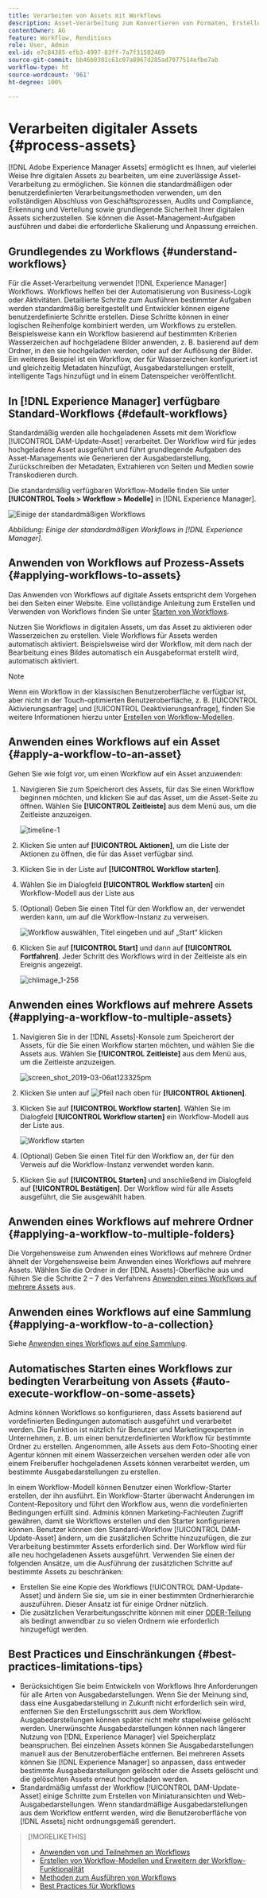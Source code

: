 ```yaml
---
title: Verarbeiten von Assets mit Workflows
description: Asset-Verarbeitung zum Konvertieren von Formaten, Erstellen von Ausgabedarstellungen, Verwalten von Assets, Überprüfen von Assets und Ausführen von Workflows.
contentOwner: AG
feature: Workflow, Renditions
role: User, Admin
exl-id: e7c84385-efb3-4997-83ff-7a7f31582469
source-git-commit: bb46b0301c61c07a8967d285ad7977514efbe7ab
workflow-type: ht
source-wordcount: '961'
ht-degree: 100%

---
```


# Verarbeiten digitaler Assets {#process-assets}

[!DNL Adobe Experience Manager Assets] ermöglicht es Ihnen, auf vielerlei Weise Ihre digitalen Assets zu bearbeiten, um eine zuverlässige Asset-Verarbeitung zu ermöglichen. Sie können die standardmäßigen oder benutzerdefinierten Verarbeitungsmethoden verwenden, um den vollständigen Abschluss von Geschäftsprozessen, Audits und Compliance, Erkennung und Verteilung sowie grundlegende Sicherheit Ihrer digitalen Assets sicherzustellen. Sie können die Asset-Management-Aufgaben ausführen und dabei die erforderliche Skalierung und Anpassung erreichen.

## Grundlegendes zu Workflows {#understand-workflows}

Für die Asset-Verarbeitung verwendet [!DNL Experience Manager] Workflows. Workflows helfen bei der Automatisierung von Business-Logik oder Aktivitäten. Detaillierte Schritte zum Ausführen bestimmter Aufgaben werden standardmäßig bereitgestellt und Entwickler können eigene benutzerdefinierte Schritte erstellen. Diese Schritte können in einer logischen Reihenfolge kombiniert werden, um Workflows zu erstellen. Beispielsweise kann ein Workflow basierend auf bestimmten Kriterien Wasserzeichen auf hochgeladene Bilder anwenden, z. B. basierend auf dem Ordner, in den sie hochgeladen werden, oder auf der Auflösung der Bilder. Ein weiteres Beispiel ist ein Workflow, der für Wasserzeichen konfiguriert ist und gleichzeitig Metadaten hinzufügt, Ausgabedarstellungen erstellt, intelligente Tags hinzufügt und in einem Datenspeicher veröffentlicht.

## In [!DNL Experience Manager] verfügbare Standard-Workflows {#default-workflows}

Standardmäßig werden alle hochgeladenen Assets mit dem Workflow [!UICONTROL DAM-Update-Asset] verarbeitet. Der Workflow wird für jedes hochgeladene Asset ausgeführt und führt grundlegende Aufgaben des Asset-Managements wie Generieren der Ausgabedarstellung, Zurückschreiben der Metadaten, Extrahieren von Seiten und Medien sowie Transkodieren durch.

Die standardmäßig verfügbaren Workflow-Modelle finden Sie unter **[!UICONTROL Tools > Workflow > Modelle]** in [!DNL Experience Manager].

![Einige der standardmäßigen Workflows](assets/aem-default-workflows.png)

*Abbildung: Einige der standardmäßigen Workflows in [!DNL Experience Manager].*

## Anwenden von Workflows auf Prozess-Assets {#applying-workflows-to-assets}

Das Anwenden von Workflows auf digitale Assets entspricht dem Vorgehen bei den Seiten einer Website. Eine vollständige Anleitung zum Erstellen und Verwenden von Workflows finden Sie unter [Starten von Workflows](/help/sites-authoring/workflows-participating.md).

Nutzen Sie Workflows in digitalen Assets, um das Asset zu aktivieren oder Wasserzeichen zu erstellen. Viele Workflows für Assets werden automatisch aktiviert. Beispielsweise wird der Workflow, mit dem nach der Bearbeitung eines Bildes automatisch ein Ausgabeformat erstellt wird, automatisch aktiviert.

>[!NOTE]
>
>Wenn ein Workflow in der klassischen Benutzeroberfläche verfügbar ist, aber nicht in der Touch-optimierten Benutzeroberfläche, z. B. [!UICONTROL Aktivierungsanfrage] und [!UICONTROL Deaktivierungsanfrage], finden Sie weitere Informationen hierzu unter [Erstellen von Workflow-Modellen](/help/sites-developing/workflows-models.md#classic2touchui).

## Anwenden eines Workflows auf ein Asset {#apply-a-workflow-to-an-asset}

<!-- 
TBD: Add animated GIF for these steps instead of all these screenshots.
-->
Gehen Sie wie folgt vor, um einen Workflow auf ein Asset anzuwenden:

1. Navigieren Sie zum Speicherort des Assets, für das Sie einen Workflow beginnen möchten, und klicken Sie auf das Asset, um die Asset-Seite zu öffnen. Wählen Sie **[!UICONTROL Zeitleiste]** aus dem Menü aus, um die Zeitleiste anzuzeigen.

   ![timeline-1](assets/timeline.png)

1. Klicken Sie unten auf **[!UICONTROL Aktionen]**, um die Liste der Aktionen zu öffnen, die für das Asset verfügbar sind.

1. Klicken Sie in der Liste auf **[!UICONTROL Workflow starten]**.

1. Wählen Sie im Dialogfeld **[!UICONTROL Workflow starten]** ein Workflow-Modell aus der Liste aus

1. (Optional) Geben Sie einen Titel für den Workflow an, der verwendet werden kann, um auf die Workflow-Instanz zu verweisen.

   ![Workflow auswählen, Titel eingeben und auf „Start“ klicken](assets/start-workflow.png)

1. Klicken Sie auf **[!UICONTROL Start]** und dann auf **[!UICONTROL Fortfahren]**. Jeder Schritt des Workflows wird in der Zeitleiste als ein Ereignis angezeigt.

   ![chlimage_1-256](assets/chlimage_1-52.png)

## Anwenden eines Workflows auf mehrere Assets {#applying-a-workflow-to-multiple-assets}

1. Navigieren Sie in der [!DNL Assets]-Konsole zum Speicherort der Assets, für die Sie einen Workflow starten möchten, und wählen Sie die Assets aus. Wählen Sie **[!UICONTROL Zeitleiste]** aus dem Menü aus, um die Zeitleiste anzuzeigen.

   ![screen_shot_2019-03-06at123325pm](assets/chlimage_1-136.png)

1. Klicken Sie unten auf ![Pfeil nach oben](assets/do-not-localize/chevron-up-icon.png) für **[!UICONTROL Aktionen]**.
1. Klicken Sie auf **[!UICONTROL Workflow starten]**. Wählen Sie im Dialogfeld **[!UICONTROL Workflow starten]** ein Workflow-Modell aus der Liste aus.

   ![Workflow starten](assets/start-workflow.png)

1. (Optional) Geben Sie einen Titel für den Workflow an, der für den Verweis auf die Workflow-Instanz verwendet werden kann.
1. Klicken Sie auf **[!UICONTROL Starten]** und anschließend im Dialogfeld auf **[!UICONTROL Bestätigen]**. Der Workflow wird für alle Assets ausgeführt, die Sie ausgewählt haben.

## Anwenden eines Workflows auf mehrere Ordner {#applying-a-workflow-to-multiple-folders}

Die Vorgehensweise zum Anwenden eines Workflows auf mehrere Ordner ähnelt der Vorgehensweise beim Anwenden eines Workflows auf mehrere Assets. Wählen Sie die Ordner in der [!DNL Assets]-Oberfläche aus und führen Sie die Schritte 2 – 7 des Verfahrens [Anwenden eines Workflows auf mehrere Assets](/help/assets/assets-workflow.md#applying-a-workflow-to-multiple-assets) aus.

## Anwenden eines Workflows auf eine Sammlung {#applying-a-workflow-to-a-collection}

Siehe [Anwenden eines Workflows auf eine Sammlung](/help/assets/manage-collections.md#running-a-workflow-on-a-collection).

## Automatisches Starten eines Workflows zur bedingten Verarbeitung von Assets {#auto-execute-workflow-on-some-assets}

Admins können Workflows so konfigurieren, dass Assets basierend auf vordefinierten Bedingungen automatisch ausgeführt und verarbeitet werden. Die Funktion ist nützlich für Benutzer und Marketingexperten in Unternehmen, z. B. um einen benutzerdefinierten Workflow für bestimmte Ordner zu erstellen. Angenommen, alle Assets aus dem Foto-Shooting einer Agentur können mit einem Wasserzeichen versehen werden oder alle von einem Freiberufler hochgeladenen Assets können verarbeitet werden, um bestimmte Ausgabedarstellungen zu erstellen.

In einem Workflow-Modell können Benutzer einen Workflow-Starter erstellen, der ihn ausführt. Ein Workflow-Starter überwacht Änderungen im Content-Repository und führt den Workflow aus, wenn die vordefinierten Bedingungen erfüllt sind. Adminis können Marketing-Fachleuten Zugriff gewähren, damit sie Workflows erstellen und den Starter konfigurieren können. Benutzer können den Standard-Workflow [!UICONTROL DAM-Update-Asset] ändern, um die zusätzlichen Schritte hinzuzufügen, die zur Verarbeitung bestimmter Assets erforderlich sind. Der Workflow wird für alle neu hochgeladenen Assets ausgeführt. Verwenden Sie einen der folgenden Ansätze, um die Ausführung der zusätzlichen Schritte auf bestimmte Assets zu beschränken:

* Erstellen Sie eine Kopie des Workflows [!UICONTROL DAM-Update-Asset] und ändern Sie sie, um sie in einer bestimmten Ordnerhierarchie auszuführen. Dieser Ansatz ist für einige Ordner nützlich.
* Die zusätzlichen Verarbeitungsschritte können mit einer [ODER-Teilung](/help/sites-developing/workflows-step-ref.md#or-split) als bedingt anwendbar zu so vielen Ordnern wie erforderlich hinzugefügt werden.

## Best Practices und Einschränkungen {#best-practices-limitations-tips}

* Berücksichtigen Sie beim Entwickeln von Workflows Ihre Anforderungen für alle Arten von Ausgabedarstellungen. Wenn Sie der Meinung sind, dass eine Ausgabedarstellung in Zukunft nicht erforderlich sein wird, entfernen Sie den Erstellungsschritt aus dem Workflow. Ausgabedarstellungen können später nicht mehr stapelweise gelöscht werden. Unerwünschte Ausgabedarstellungen können nach längerer Nutzung von [!DNL Experience Manager] viel Speicherplatz beanspruchen. Bei einzelnen Assets können Sie Ausgabedarstellungen manuell aus der Benutzeroberfläche entfernen. Bei mehreren Assets können Sie [!DNL Experience Manager] so anpassen, dass entweder bestimmte Ausgabedarstellungen gelöscht oder die Assets gelöscht und die gelöschten Assets erneut hochgeladen werden.
* Standardmäßig umfasst der Workflow [!UICONTROL DAM-Update-Asset] einige Schritte zum Erstellen von Miniaturansichten und Web-Ausgabedarstellungen. Wenn standardmäßige Ausgabedarstellungen aus dem Workflow entfernt werden, wird die Benutzeroberfläche von [!DNL Assets] nicht ordnungsgemäß gerendert.

>[!MORELIKETHIS]
>
>* [Anwenden von und Teilnehmen an Workflows](/help/sites-authoring/workflows.md)
>* [Erstellen von Workflow-Modellen und Erweitern der Workflow-Funktionalität](/help/sites-developing/workflows.md)
>* [Methoden zum Ausführen von Workflows](/help/sites-administering/workflows-starting.md)
>* [Best Practices für Workflows](/help/sites-developing/workflows-best-practices.md)

